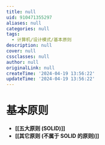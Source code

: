 ```yaml
---
title: null
uid: 910471355297
aliases: null
categories: null
tags:
  - 计算机/设计模式/基本原则
description: null
cover: null
cssclasses: null
author: null
originalLink: null
createTime: '2024-04-19 13:56:22'
updateTime: '2024-04-19 13:56:22'
---
```


# 基本原则

- **[[五大原则 (SOLID)]]**
- **[[其它原则 (不属于 SOLID 的原则)]]**
